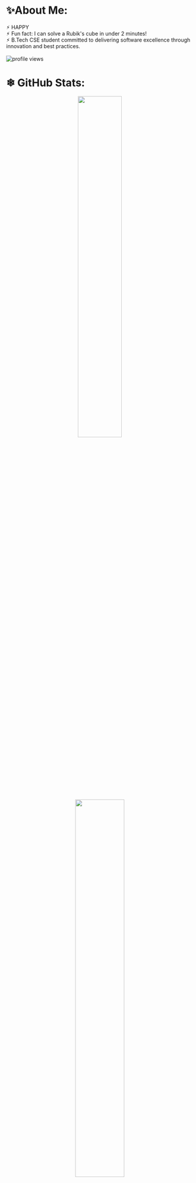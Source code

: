 # ✨About Me: 
⚡︎ HAPPY <br>⚡︎ Fun fact: I can solve a Rubik's cube in under 2 minutes!<br>⚡︎ B.Tech CSE student committed to delivering software excellence through innovation and best practices.<br><br> <img src="https://komarev.com/ghpvc/?username=SudharsanSaravanan&label=Profile%20views&color=0e75b6&style=flat" alt="profile views" /> 

# ❄ GitHub Stats:
<div align="center">
  <img width="48.5%" src="https://github-readme-stats.vercel.app/api?username=SudharsanSaravanan&theme=chartreuse-dark&show_icons=true&hide_border=true&count_private=true" />
  <img width="51%" src="https://nirzak-streak-stats.vercel.app/?user=SudharsanSaravanan&theme=chartreuse-dark&show_icons=true&hide_border=true&count_private=true" />
  <img width="100%" src="https://github-readme-activity-graph.vercel.app/graph?username=SudharsanSaravanan&theme=chartreuse-dark&hide_border=true&area=true" />
</div>

## ❅ GitHub Trophies
<div align="center">
  <img src="https://github-profile-trophy.vercel.app/?username=SudharsanSaravanan&theme=radical&no-frame=true&no-bg=true&margin-w=4&row=1&column=7" />
</div>

### Dev Quote </>
<div align="center">
  <img src="https://quotes-github-readme.vercel.app/api?type=horizontal&theme=dark" />
</div>

---

## Programming Languages & Frameworks

![Skills](https://skillicons.dev/icons?i=c,cpp,java,py,haskell,js,html,css,react,vite,mui,threejs,tailwind,nextjs,bootstrap,nodejs,mysql,firebase,arduino)

## Tools & System

![My Tools](https://skillicons.dev/icons?i=git,github,vscode,eclipse,matlab,vercel,figma,ubuntu,linux)
